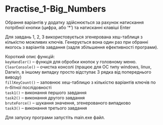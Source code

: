 # Practise_1-Big_Numbers

Обрання варіантів у додатку здійснюється за рахунок натискання потрібної кнопки (цифра, або ‘*’) та натисканні клавіші Enter

Для завдань 1, 2, 3 використовується згенерована хеш-таблиця з кількістю можливих ключів. Генерується вона один раз при обранні якогось з варіантів завдання (задля збільшення ефективності програми). 

Короткий опис функцій:<br />
```keyHandler()``` – функція для обробки кнопок у головному меню.<br />
```ClearConsole()``` – очистка консолі (працює для ОС типу windows, linux, Darwin, в іншому випадку просто відступає 3 рядка від попереднього виводу)<br />
```fillKeyCount()``` – заповнює хеш-таблицю з кількістю варіантів ключів по n-бітної послідовності<br />
```task1()``` – виконання першого завдання<br />
```task2()``` – виконання другого завдання<br />
```bruteForce()``` – шукання значення, згенерованого випадково<br />
```task3()``` – виконання третього завдання<br />

Для запуску програми запустіть main.exe файл.
